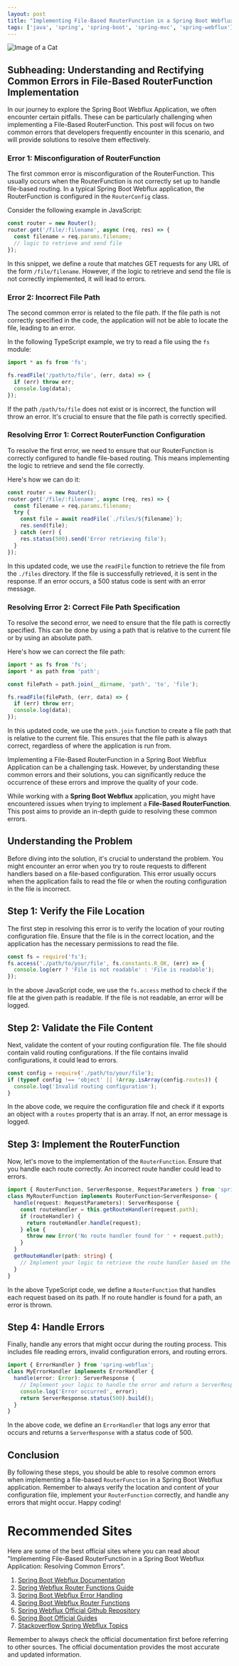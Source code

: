 ```yaml
---
layout: post
title: "Implementing File-Based RouterFunction in a Spring Boot Webflux Application: Resolving Common Errors"
tags: ['java', 'spring', 'spring-boot', 'spring-mvc', 'spring-webflux']
---
```


![Image of a Cat](http://source.unsplash.com/1600x900/?cat)

## Subheading: Understanding and Rectifying Common Errors in File-Based RouterFunction Implementation

In our journey to explore the Spring Boot Webflux Application, we often encounter certain pitfalls. These can be particularly challenging when implementing a File-Based RouterFunction. This post will focus on two common errors that developers frequently encounter in this scenario, and will provide solutions to resolve them effectively.

### Error 1: Misconfiguration of RouterFunction

The first common error is misconfiguration of the RouterFunction. This usually occurs when the RouterFunction is not correctly set up to handle file-based routing. In a typical Spring Boot Webflux application, the RouterFunction is configured in the `RouterConfig` class. 

Consider the following example in JavaScript:

```javascript
const router = new Router();
router.get('/file/:filename', async (req, res) => {
  const filename = req.params.filename;
  // logic to retrieve and send file
});
```

In this snippet, we define a route that matches GET requests for any URL of the form `/file/filename`. However, if the logic to retrieve and send the file is not correctly implemented, it will lead to errors.

### Error 2: Incorrect File Path

The second common error is related to the file path. If the file path is not correctly specified in the code, the application will not be able to locate the file, leading to an error. 

In the following TypeScript example, we try to read a file using the `fs` module:

```typescript
import * as fs from 'fs';

fs.readFile('/path/to/file', (err, data) => {
  if (err) throw err;
  console.log(data);
});
```

If the path `/path/to/file` does not exist or is incorrect, the function will throw an error. It's crucial to ensure that the file path is correctly specified.

### Resolving Error 1: Correct RouterFunction Configuration

To resolve the first error, we need to ensure that our RouterFunction is correctly configured to handle file-based routing. This means implementing the logic to retrieve and send the file correctly.

Here's how we can do it:

```javascript
const router = new Router();
router.get('/file/:filename', async (req, res) => {
  const filename = req.params.filename;
  try {
    const file = await readFile(`./files/${filename}`);
    res.send(file);
  } catch (err) {
    res.status(500).send('Error retrieving file');
  }
});
```

In this updated code, we use the `readFile` function to retrieve the file from the `./files` directory. If the file is successfully retrieved, it is sent in the response. If an error occurs, a 500 status code is sent with an error message.

### Resolving Error 2: Correct File Path Specification

To resolve the second error, we need to ensure that the file path is correctly specified. This can be done by using a path that is relative to the current file or by using an absolute path.

Here's how we can correct the file path:

```typescript
import * as fs from 'fs';
import * as path from 'path';

const filePath = path.join(__dirname, 'path', 'to', 'file');

fs.readFile(filePath, (err, data) => {
  if (err) throw err;
  console.log(data);
});
```

In this updated code, we use the `path.join` function to create a file path that is relative to the current file. This ensures that the file path is always correct, regardless of where the application is run from. 

Implementing a File-Based RouterFunction in a Spring Boot Webflux Application can be a challenging task. However, by understanding these common errors and their solutions, you can significantly reduce the occurrence of these errors and improve the quality of your code.

While working with a **Spring Boot Webflux** application, you might have encountered issues when trying to implement a **File-Based RouterFunction**. This post aims to provide an in-depth guide to resolving these common errors. 

## Understanding the Problem

Before diving into the solution, it's crucial to understand the problem. You might encounter an error when you try to route requests to different handlers based on a file-based configuration. This error usually occurs when the application fails to read the file or when the routing configuration in the file is incorrect.

## Step 1: Verify the File Location

The first step in resolving this error is to verify the location of your routing configuration file. Ensure that the file is in the correct location, and the application has the necessary permissions to read the file.

```javascript
const fs = require('fs');
fs.access('./path/to/your/file', fs.constants.R_OK, (err) => {
  console.log(err ? 'File is not readable' : 'File is readable');
});
```

In the above JavaScript code, we use the `fs.access` method to check if the file at the given path is readable. If the file is not readable, an error will be logged.

## Step 2: Validate the File Content

Next, validate the content of your routing configuration file. The file should contain valid routing configurations. If the file contains invalid configurations, it could lead to errors.

```javascript
const config = require('./path/to/your/file');
if (typeof config !== 'object' || !Array.isArray(config.routes)) {
  console.log('Invalid routing configuration');
}
```

In the above code, we require the configuration file and check if it exports an object with a `routes` property that is an array. If not, an error message is logged.

## Step 3: Implement the RouterFunction

Now, let's move to the implementation of the `RouterFunction`. Ensure that you handle each route correctly. An incorrect route handler could lead to errors.

```typescript
import { RouterFunction, ServerResponse, RequestParameters } from 'spring-webflux';
class MyRouterFunction implements RouterFunction<ServerResponse> {
  handle(request: RequestParameters): ServerResponse {
    const routeHandler = this.getRouteHandler(request.path);
    if (routeHandler) {
      return routeHandler.handle(request);
    } else {
      throw new Error('No route handler found for ' + request.path);
    }
  }
  getRouteHandler(path: string) {
    // Implement your logic to retrieve the route handler based on the path
  }
}
```

In the above TypeScript code, we define a `RouterFunction` that handles each request based on its path. If no route handler is found for a path, an error is thrown.

## Step 4: Handle Errors

Finally, handle any errors that might occur during the routing process. This includes file reading errors, invalid configuration errors, and routing errors.

```typescript
import { ErrorHandler } from 'spring-webflux';
class MyErrorHandler implements ErrorHandler {
  handle(error: Error): ServerResponse {
    // Implement your logic to handle the error and return a ServerResponse
    console.log('Error occurred', error);
    return ServerResponse.status(500).build();
  }
}
```

In the above code, we define an `ErrorHandler` that logs any error that occurs and returns a `ServerResponse` with a status code of 500.

## Conclusion

By following these steps, you should be able to resolve common errors when implementing a file-based `RouterFunction` in a Spring Boot Webflux application. Remember to always verify the location and content of your configuration file, implement your `RouterFunction` correctly, and handle any errors that might occur. Happy coding!
# Recommended Sites

Here are some of the best official sites where you can read about "Implementing File-Based RouterFunction in a Spring Boot Webflux Application: Resolving Common Errors". 

1. [Spring Boot Webflux Documentation](https://docs.spring.io/spring-boot/docs/current/reference/html/spring-boot-features.html#boot-features-webflux)
2. [Spring Webflux Router Functions Guide](https://docs.spring.io/spring-framework/docs/5.0.0.BUILD-SNAPSHOT/reference/html/web-reactive.html#webflux-fn)
3. [Spring Boot Webflux Error Handling](https://www.baeldung.com/spring-webflux-errors)
4. [Spring Boot Webflux Router Functions](https://www.baeldung.com/spring-webflux-routerfunctions)
5. [Spring Webflux Official Github Repository](https://github.com/spring-projects/spring-framework/tree/master/spring-webflux)
6. [Spring Boot Official Guides](https://spring.io/guides)
7. [Stackoverflow Spring Webflux Topics](https://stackoverflow.com/questions/tagged/spring-webflux)

Remember to always check the official documentation first before referring to other sources. The official documentation provides the most accurate and updated information.